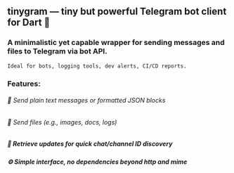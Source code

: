 ## tinygram — tiny but powerful Telegram bot client for Dart 🚀

### A minimalistic yet capable wrapper for sending messages and files to Telegram via bot API.

`Ideal for bots, logging tools, dev alerts, CI/CD reports.`

### Features:
###### 📩 Send plain text messages or formatted JSON blocks

###### 📎 Send files (e.g., images, docs, logs)

##### 🧪 Retrieve updates for quick chat/channel ID discovery

##### ⚙️ Simple interface, no dependencies beyond http and mime

